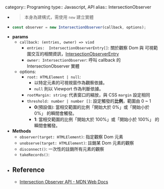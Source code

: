 category:: Programing
type:: Javascript, API
alias:: IntersectionObserver

- > 本身為建構式，需使用 `new` 建立實體
- ```javascript
  const observer = new IntersectionObserver(callback, options);
  ```
- **params**
	- `callback: (entries, owner) => viod`
		- `entries:  IntersectionObserverEntry[]`: 關於觀察 Dom 與 可視範圍交互的相關資訊，[IntersectionObserverEntry](https://developer.mozilla.org/en-US/docs/Web/API/IntersectionObserverEntry)
		- `owner: IntersectionObserver`: 呼叫 callback 的 IntersectionObserver 實體
	- options:
		- `root: HTMLElement | null`:
			- 以特定元素的可視視窗作為觀察依據。
			- `null` 則以 Viewport 作為判斷依據。
		- `rootMargin: string`: 代表窗口的縮放，與 CSS `margin` 設定相同
		- `threshold: number | number []`: 設定觸發的**比例**，範圍由 0 ~ 1
			- **0**(預設值): 當相交範圍的比例「開始大於 0%」或「開始小於 0%」 的瞬間會觸發。
			- **1**: 當相交範圍的比例「開始大於 100%」或「開始小於 100%」 的瞬間會觸發。
- **Methods**
	- `observer(target: HTMLElement)`: 指定觀察 Dom 元素
	- `unobserve(target: HTMLElement)`: 註銷某 Dom 元素的觀察
	- `disconnect()`: 一次性的註銷所有元素的觀察
	- `takeRecords()`:
- ## Reference
	- [Intersection Observer API - MDN Web Docs](https://developer.mozilla.org/en-US/docs/Web/API/Intersection_Observer_API)